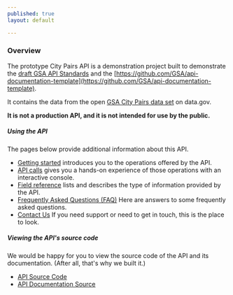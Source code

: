 ```yaml
---
published: true
layout: default

---
```

### Overview 

The prototype City Pairs API is a demonstration project built to demonstrate the [draft GSA API Standards](https://github.com/GSA/api-standards/tree/converting-gsa-standards) and the [https://github.com/GSA/api-documentation-template](https://github.com/GSA/api-documentation-template). 

It contains the data from the open [GSA City Pairs data set](https://catalog.data.gov/dataset/city-pair-program-api) on data.gov.

**It is not a production API, and it is not intended for use by the public.**


##### Using the API
The pages below provide additional information about this API.

- [Getting started](getting_started.html) introduces you to the operations offered by the API.
- [API calls](console/) gives you a hands-on experience of those operations with an interactive console.
- [Field reference](fields.html) lists and describes the type of information provided by the API.
- [Frequently Asked Questions (FAQ)](FAQ.html) Here are answers to some frequently asked questions.
- [Contact Us](contact_us.html) If you need support or need to get in touch, this is the place to look.

##### Viewing the API's source code
We would be happy for you to view the source code of the API and its documentation. (After all, that's why we built it.)

- [API Source Code](https://github.com/GSA/prototype-city-pairs-api)
- [API Documentation Source](https://github.com/GSA/prototype-city-pairs-api-documentation)

<body id="overview"></body>
